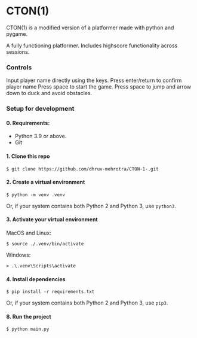 # CTON(1)

CTON(1) is a modified version of a platformer made with python and pygame.

A fully functioning platformer.
Includes highscore functionality across sessions.

### Controls
Input player name directly using the keys.
Press enter/return to confirm player name
Press space to start the game.
Press space to jump and arrow down to duck and avoid obstacles.

### Setup for development

#### 0. Requirements:

 - Python 3.9 or above.
 - Git

#### 1. Clone this repo
   
```
$ git clone https://github.com/dhruv-mehrotra/CTON-1-.git
```

#### 2. Create a virtual environment

```
$ python -m venv .venv
```
Or, if your system contains both Python 2 and Python 3, use `python3`.


#### 3. Activate your virtual environment


MacOS and Linux:
```
$ source ./.venv/bin/activate
```

Windows:
```
> .\.venv\Scripts\activate
```

#### 4. Install dependencies
```
$ pip install -r requirements.txt
```
Or, if your system contains both Python 2 and Python 3, use `pip3`.

#### 8. Run the project

```
$ python main.py
```
